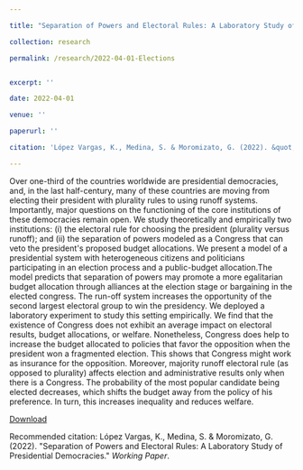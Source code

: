 ```yaml
---

title: "Separation of Powers and Electoral Rules: A Laboratory Study of Presidential Democracies"

collection: research

permalink: /research/2022-04-01-Elections


excerpt: ''

date: 2022-04-01

venue: ''

paperurl: ''

citation: 'López Vargas, K., Medina, S. & Moromizato, G. (2022). &quot;Separation of Powers and Electoral Rules: A Laboratory Study of Presidential Democracies.&quot; <i>Working Paper</i>.'

---
```

Over one-third of the countries worldwide are presidential democracies, and, in the last half-century, many of these countries are moving from electing their president with plurality rules to using runoff systems. Importantly, major questions on the functioning of the core institutions of these democracies remain open. We study theoretically and empirically two institutions: (i) the electoral rule for choosing the president (plurality versus runoff); and (ii) the separation of powers modeled as a Congress that can veto the president's proposed budget allocations. We present a model of a presidential system with heterogeneous citizens and politicians participating in an election process and a public-budget allocation.The model predicts that separation of powers may promote a more egalitarian budget allocation through alliances at the election stage or bargaining in the elected congress. The run-off system increases the opportunity of the second largest electoral group to win the presidency. We deployed a laboratory experiment to study this setting empirically. We find that the existence of Congress does not exhibit an average impact on electoral results, budget allocations, or welfare. Nonetheless, Congress does help to increase the budget allocated to policies that favor the opposition when the president won a fragmented election. This shows that Congress might work as insurance for the opposition. Moreover, majority runoff electoral rule (as opposed to plurality) affects election and administrative results only when there is a Congress. The probability of the most popular candidate being elected decreases, which shifts the budget away from the policy of his preference. In turn, this increases inequality and reduces welfare. 

[Download]()

Recommended citation: López Vargas, K., Medina, S. & Moromizato, G. (2022). &quot;Separation of Powers and Electoral Rules: A Laboratory Study of Presidential Democracies.&quot; <i>Working Paper</i>.
